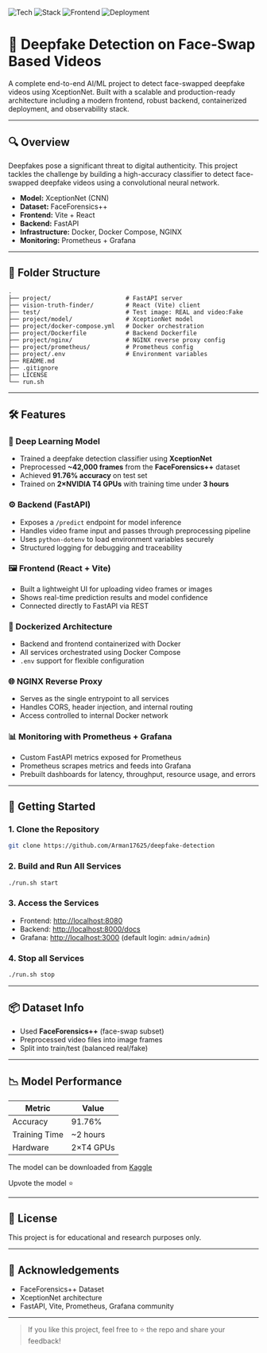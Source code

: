 ![Tech](https://img.shields.io/badge/ML-TensorFlow-blue)
![Stack](https://img.shields.io/badge/Backend-FastAPI-green)
![Frontend](https://img.shields.io/badge/Frontend-React%2FVite-yellow)
![Deployment](https://img.shields.io/badge/Deployment-Docker%20%7C%20Prometheus%20%7C%20Grafana-purple)


# 🧠 Deepfake Detection on Face-Swap Based Videos

A complete end-to-end AI/ML project to detect face-swapped deepfake videos using XceptionNet. Built with a scalable and production-ready architecture including a modern frontend, robust backend, containerized deployment, and observability stack.

---

## 🔍 Overview

Deepfakes pose a significant threat to digital authenticity. This project tackles the challenge by building a high-accuracy classifier to detect face-swapped deepfake videos using a convolutional neural network.

* **Model:** XceptionNet (CNN)
* **Dataset:** FaceForensics++
* **Frontend:** Vite + React
* **Backend:** FastAPI
* **Infrastructure:** Docker, Docker Compose, NGINX
* **Monitoring:** Prometheus + Grafana

---

## 📁 Folder Structure

```
.
├── project/                     # FastAPI server
├── vision-truth-finder/         # React (Vite) client
├── test/                        # Test image: REAL and video:Fake
├── project/model/               # XceptionNet model
├── project/docker-compose.yml   # Docker orchestration
├── project/Dockerfile           # Backend Dockerfile
├── project/nginx/               # NGINX reverse proxy config
├── project/prometheus/          # Prometheus config
├── project/.env                 # Environment variables
├── README.md
├── .gitignore
├── LICENSE
└── run.sh 
```

---

## 🛠️ Features

### 🔬 Deep Learning Model

* Trained a deepfake detection classifier using **XceptionNet**
* Preprocessed **\~42,000 frames** from the **FaceForensics++** dataset
* Achieved **91.76% accuracy** on test set
* Trained on **2×NVIDIA T4 GPUs** with training time under **3 hours**

### ⚙️ Backend (FastAPI)

* Exposes a `/predict` endpoint for model inference
* Handles video frame input and passes through preprocessing pipeline
* Uses `python-dotenv` to load environment variables securely
* Structured logging for debugging and traceability

### 🖼️ Frontend (React + Vite)

* Built a lightweight UI for uploading video frames or images
* Shows real-time prediction results and model confidence
* Connected directly to FastAPI via REST

### 🐳 Dockerized Architecture

* Backend and frontend containerized with Docker
* All services orchestrated using Docker Compose
* `.env` support for flexible configuration

### 🌐 NGINX Reverse Proxy

* Serves as the single entrypoint to all services
* Handles CORS, header injection, and internal routing
* Access controlled to internal Docker network

### 📊 Monitoring with Prometheus + Grafana

* Custom FastAPI metrics exposed for Prometheus
* Prometheus scrapes metrics and feeds into Grafana
* Prebuilt dashboards for latency, throughput, resource usage, and errors

---

## 🚀 Getting Started

### 1. Clone the Repository

```bash
git clone https://github.com/Arman17625/deepfake-detection
```

### 2. Build and Run All Services

```bash
./run.sh start
```

### 3. Access the Services

* Frontend: [http://localhost:8080](http://localhost:3000)
* Backend: [http://localhost:8000/docs](http://localhost:8000/docs)
* Grafana: [http://localhost:3000](http://localhost:3000) (default login: `admin/admin`)

### 4. Stop all Services

```bash
./run.sh stop
```

---

## 📦 Dataset Info

* Used **FaceForensics++** (face-swap subset)
* Preprocessed video files into image frames
* Split into train/test (balanced real/fake)

---

## 📉 Model Performance

| Metric        | Value     |
| ------------- | --------- |
| Accuracy      | 91.76%    |
| Training Time | \~2 hours |
| Hardware      | 2×T4 GPUs |

The model can be downloaded from [Kaggle](https://www.kaggle.com/models/armanchaudhary/xception5o) 

Upvote the model ⭐


---


## 📝 License

This project is for educational and research purposes only.

---

## 🙌 Acknowledgements

* FaceForensics++ Dataset
* XceptionNet architecture
* FastAPI, Vite, Prometheus, Grafana community

---

> If you like this project, feel free to ⭐ the repo and share your feedback!

